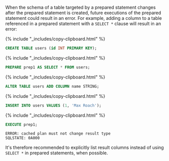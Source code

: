 When the schema of a table targeted by a prepared statement changes after the prepared statement is created, future executions of the prepared statement could result in an error. For example, adding a column to a table referenced in a prepared statement with a `SELECT *` clause will result in an error:

{% include "_includes/copy-clipboard.html" %}
~~~ sql
CREATE TABLE users (id INT PRIMARY KEY);
~~~

{% include "_includes/copy-clipboard.html" %}
~~~ sql
PREPARE prep1 AS SELECT * FROM users;
~~~

{% include "_includes/copy-clipboard.html" %}
~~~ sql
ALTER TABLE users ADD COLUMN name STRING;
~~~

{% include "_includes/copy-clipboard.html" %}
~~~ sql
INSERT INTO users VALUES (1, 'Max Roach');
~~~

{% include "_includes/copy-clipboard.html" %}
~~~ sql
EXECUTE prep1;
~~~

~~~
ERROR: cached plan must not change result type
SQLSTATE: 0A000
~~~

It's therefore recommended to explicitly list result columns instead of using `SELECT *` in prepared statements, when possible.
